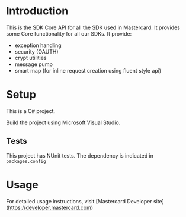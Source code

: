 # Introduction
This is the SDK Core API for all the SDK used in Mastercard. 
It provides some Core functionality for all our SDKs.
It provide:
- exception handling
- security (OAUTH)
- crypt utilities
- message pump
- smart map (for inline request creation using fluent style api)

# Setup
This is a C# project.

Build the project using Microsoft Visual Studio.

## Tests
This project has NUnit tests. The dependency is indicated in `packages.config`

# Usage
For detailed usage instructions, visit [Mastercard Developer site] (https://developer.mastercard.com)
